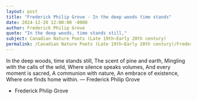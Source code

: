 ```yaml
---
layout: post
title: "Frederick Philip Grove - In the deep woods time stands"
date: 2024-12-28 12:00:00 -0000
author: Frederick Philip Grove
quote: "In the deep woods, time stands still,"
subject: Canadian Nature Poets (Late 19th–Early 20th century)
permalink: /Canadian Nature Poets (Late 19th–Early 20th century)/Frederick Philip Grove/Frederick Philip Grove - In the deep woods time stands
---
```


In the deep woods, time stands still,
The scent of pine and earth,
Mingling with the calls of the wild,
Where silence speaks volumes,
And every moment is sacred,
A communion with nature,
An embrace of existence,
Where one finds home within.
— Frederick Philip Grove

- Frederick Philip Grove
